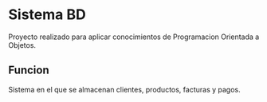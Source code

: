 # Sistema BD
 Proyecto realizado para aplicar conocimientos de Programacion Orientada a Objetos.

## Funcion
 Sistema en el que se almacenan clientes, productos, facturas y pagos.
